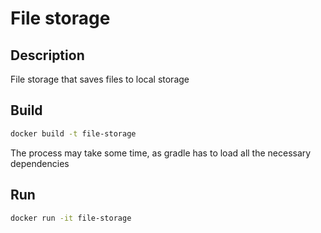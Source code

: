 # File storage

## Description 

File storage that saves files to local storage

## Build 

```bash
docker build -t file-storage
```

The process may take some time, as gradle has to load all the necessary dependencies

## Run

```bash
docker run -it file-storage
```

